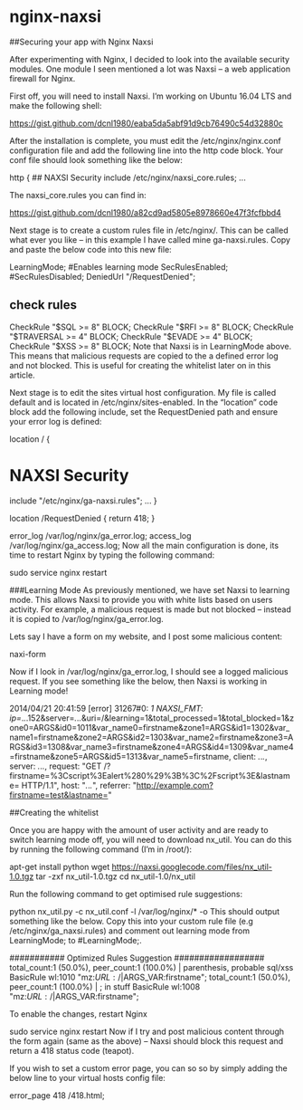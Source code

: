 # nginx-naxsi

##Securing your app with Nginx Naxsi

After experimenting with Nginx, I decided to look into the available security modules. One module I seen mentioned a lot was Naxsi – a web application firewall for Nginx.

First off, you will need to install Naxsi. I’m working on Ubuntu 16.04 LTS and make the following shell:

https://gist.github.com/dcnl1980/eaba5da5abf91d9cb76490c54d32880c

After the installation is complete, you must edit the /etc/nginx/nginx.conf configuration file and add the following line into the http code block. Your conf file should look something like the below:


http {
    ## NAXSI Security
    include /etc/nginx/naxsi_core.rules;
    ...
    
The naxsi_core.rules you can find in:

https://gist.github.com/dcnl1980/a82cd9ad5805e8978660e47f3fcfbbd4
   
Next stage is to create a custom rules file in /etc/nginx/. This can be called what ever you like – in this example I have called mine ga-naxsi.rules. Copy and paste the below code into this new file:

LearningMode; #Enables learning mode
 SecRulesEnabled;
 #SecRulesDisabled;
 DeniedUrl "/RequestDenied";
 ## check rules
 CheckRule "$SQL >= 8" BLOCK;
 CheckRule "$RFI >= 8" BLOCK;
 CheckRule "$TRAVERSAL >= 4" BLOCK;
 CheckRule "$EVADE >= 4" BLOCK;
 CheckRule "$XSS >= 8" BLOCK;
Note that Naxsi is in LearningMode above. This means that malicious requests are copied to the a defined error log and not blocked. This is useful for creating the whitelist later on in this article.

Next stage is to edit the sites virtual host configuration. My file is called default and is located in /etc/nginx/sites-enabled. In the “location” code block add the following include, set the RequestDenied path and ensure your error log is defined:

location / {
   # NAXSI Security
   include "/etc/nginx/ga-naxsi.rules";
   ...
}
 
location /RequestDenied {
    return 418;
}
 
error_log /var/log/nginx/ga_error.log;
access_log /var/log/nginx/ga_access.log;
Now all the main configuration is done, its time to restart Nginx by typing the following command:

sudo service nginx restart

###Learning Mode
As previously mentioned, we have set Naxsi to learning mode. This allows Naxsi to provide you with white lists based on users activity. For example, a malicious request is made but not blocked – instead it is copied to /var/log/nginx/ga_error.log.

Lets say I have a form on my website, and I post some malicious content:

naxi-form

Now if I look in /var/log/nginx/ga_error.log, I should see a logged malicious request. If you see something like the below, then Naxsi is working in Learning mode!


2014/04/21 20:41:59 [error] 31267#0: *1 NAXSI_FMT: ip=*.*.*.152&server=*.*.*.*&uri=/&learning=1&total_processed=1&total_blocked=1&zone0=ARGS&id0=1011&var_name0=firstname&zone1=ARGS&id1=1302&var_name1=firstname&zone2=ARGS&id2=1303&var_name2=firstname&zone3=ARGS&id3=1308&var_name3=firstname&zone4=ARGS&id4=1309&var_name4=firstname&zone5=ARGS&id5=1313&var_name5=firstname, client: *.*.*.*, server: *.*.*.*, request: "GET /?firstname=%3Cscript%3Ealert%280%29%3B%3C%2Fscript%3E&lastname= HTTP/1.1", host: "*.*.*.*", referrer: "http://example.com?firstname=test&lastname="

##Creating the whitelist

Once you are happy with the amount of user activity and are ready to switch learning mode off, you will need to download nx_util. You can do this by running the following command (I’m in /root/):

apt-get install python
wget https://naxsi.googlecode.com/files/nx_util-1.0.tgz
tar -zxf nx_util-1.0.tgz
cd nx_util-1.0/nx_util

Run the following command to get optimised rule suggestions:

python nx_util.py -c nx_util.conf -l /var/log/nginx/* -o
This should output something like the below. Copy this into your custom rule file (e.g /etc/nginx/ga_naxsi.rules) and comment out learning mode from LearningMode; to #LearningMode;.

########### Optimized Rules Suggestion ##################
total_count:1 (50.0%), peer_count:1 (100.0%) | parenthesis, probable sql/xss
BasicRule wl:1010 "mz:$URL:/|$ARGS_VAR:firstname";
total_count:1 (50.0%), peer_count:1 (100.0%) | ; in stuff
BasicRule wl:1008 "mz:$URL:/|$ARGS_VAR:firstname";

To enable the changes, restart Nginx

sudo service nginx restart
Now if I try and post malicious content through the form again (same as the above) – Naxsi should block this request and return a 418 status code (teapot).

If you wish to set a custom error page, you can so so by simply adding the below line to your virtual hosts config file:

error_page 418 /418.html;
